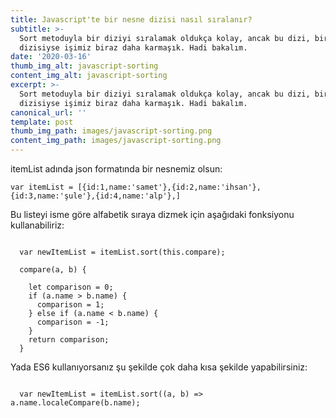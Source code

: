 ```yaml
---
title: Javascript'te bir nesne dizisi nasıl sıralanır?
subtitle: >-
  Sort metoduyla bir diziyi sıralamak oldukça kolay, ancak bu dizi, bir nesne
  dizisiyse işimiz biraz daha karmaşık. Hadi bakalım.
date: '2020-03-16'
thumb_img_alt: javascript-sorting
content_img_alt: javascript-sorting
excerpt: >-
  Sort metoduyla bir diziyi sıralamak oldukça kolay, ancak bu dizi, bir nesne
  dizisiyse işimiz biraz daha karmaşık. Hadi bakalım.
canonical_url: ''
template: post
thumb_img_path: images/javascript-sorting.png
content_img_path: images/javascript-sorting.png
---
```

itemList adında json formatında bir nesnemiz olsun:

```
var itemList = [{id:1,name:'samet'},{id:2,name:'ihsan'},{id:3,name:'şule'},{id:4,name:'alp'},]
```

Bu listeyi isme göre alfabetik sıraya dizmek için aşağıdaki fonksiyonu kullanabiliriz:

```

  var newItemList = itemList.sort(this.compare);

  compare(a, b) {

    let comparison = 0;
    if (a.name > b.name) {
      comparison = 1;
    } else if (a.name < b.name) {
      comparison = -1;
    }
    return comparison;
  }
```

Yada ES6 kullanıyorsanız şu şekilde çok daha kısa şekilde yapabilirsiniz:

```

  var newItemList = itemList.sort((a, b) => a.name.localeCompare(b.name);
  
```